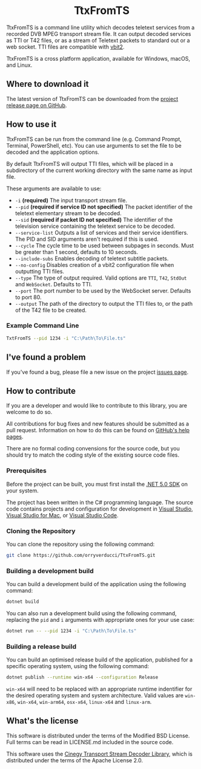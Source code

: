 <h1 align="center">TtxFromTS</h1>

<p align="center"></p>

TtxFromTS is a command line utility which decodes teletext services from a recorded DVB MPEG transport stream file. It can output decoded services as TTI or T42 files, or as a stream of Teletext packets to standard out or a web socket. TTI files are compatible with [vbit2](https://github.com/peterkvt80/vbit2).

TtxFromTS is a cross platform application, available for Windows, macOS, and Linux.

Where to download it
--------------------

The latest version of TtxFromTS can be downloaded from the [project release page on GitHub](https://github.com/orryverducci/TtxFromTS/releases).

How to use it
-------------

TtxFromTS can be run from the command line (e.g. Command Prompt, Terminal, PowerShell, etc). You can use arguments to set the file to be decoded and the application options.

By default TtxFromTS will output TTI files, which will be placed in a subdirectory of the current working directory with the same name as input file.

These arguments are available to use:

* `-i` **(required)** The input transport stream file.
* `--pid` **(required if service ID not specified)** The packet identifier of the teletext elementary stream to be decoded.
* `--sid` **(required if packet ID not specified)** The identifier of the television service containing the teletext service to be decoded.
* `--service-list` Outputs a list of services and their service identifiers. The PID and SID arguments aren't required if this is used.
* `--cycle` The cycle time to be used between subpages in seconds. Must be greater than 1 second, defaults to 10 seconds.
* `--include-subs` Enables decoding of teletext subtitle packets.
* `--no-config` Disables creation of a vbit2 configuration file when outputting TTI files.
* `--type` The type of output required. Valid options are `TTI`, `T42`, `StdOut` and `WebSocket`. Defaults to TTI.
* `--port` The port number to be used by the WebSocket server. Defaults to port 80.
* `--output` The path of the directory to output the TTI files to, or the path of the T42 file to be created.

### Example Command Line

```bash
TxtFromTS --pid 1234 -i "C:\Path\To\File.ts"
```

I've found a problem
--------------------

If you've found a bug, please file a new issue on the project [issues page](https://github.com/orryverducci/TtxFromTS/issues).

How to contribute
-----------------

If you are a developer and would like to contribute to this library, you are welcome to do so.

All contributions for bug fixes and new features should be submitted as a pull request. Information on how to do this can be found on [GitHub's help pages](https://help.github.com/en/github/collaborating-with-issues-and-pull-requests/about-pull-requests).

There are no formal coding convensions for the source code, but you should try to match the coding style of the existing source code files.

### Prerequisites

Before the project can be built, you must first install the [.NET 5.0 SDK](https://dotnet.microsoft.com/download) on your system.

The project has been written in the C# programming language. The source code contains projects and configuration for development in [Visual Studio](https://visualstudio.microsoft.com/vs/), [Visual Studio for Mac](https://visualstudio.microsoft.com/vs/mac/), or [Visual Studio Code](https://code.visualstudio.com/).

### Cloning the Repository

You can clone the repository using the following command:

```bash
git clone https://github.com/orryverducci/TtxFromTS.git
```

### Building a development build

You can build a development build of the application using the following command:

```bash
dotnet build
```

You can also run a development build using the following command, replacing the `pid` and `i` arguments with appropriate ones for your use case:

```bash
dotnet run -- --pid 1234 -i "C:\Path\To\File.ts"
```

### Building a release build

You can build an optimised release build of the application, published for a specific operating system, using the following command:

```bash
dotnet publish --runtime win-x64 --configuration Release
```

`win-x64` will need to be replaced with an appropriate runtime indentifier for the desired operating system and system architecture. Valid values are `win-x86`, `win-x64`, `win-arm64`, `osx-x64`, `linux-x64` and `linux-arm`.

What's the license
------------------

This software is distributed under the terms of the Modified BSD License. Full terms can be read in LICENSE.md included in the source code.

This software uses the [Cinegy Transport Stream Decoder Library](https://github.com/Cinegy/TsDecoder), which is distributed under the terms of the Apache License 2.0.
